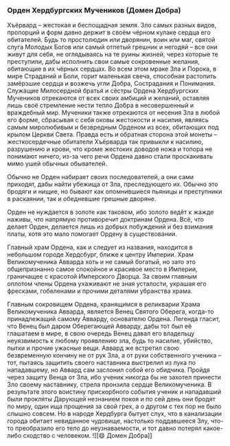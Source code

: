 ###  Орден Хердбургских Мучеников (Домен Добра)

Хъёрвард – жестокая и беспощадная земля. Зло самых разных видов, пропорций и форм давно держит в своём чёрном кулаке сердца его обитателей. Будь то простолюдин или дворянин, воин или маг, святой слуга Молодых Богов или самый отпетый грешник и негодяй – все они живут для себя, не оглядываясь на те руины жизней, через которые те преступили, дабы исполнить свои самые сокровенные желания, обитающие в их чёрных сердцах. Во всем этом мраке Зла и Порока, в мире Страданий и Боли, горит маленькая свеча, способная растопить замёрзшие сердца и возжечь угли Добра, Сострадания и Понимания. Служащие Милосердной братья и сёстры Ордена Хердбургских Мучеников отрекаются от всех своих амбиций и желаний, оставляя лишь своё стремление нести тепло Добра в несовершенный и враждебный мир. Мученики также отрекаются от несения Зла в любой его форме, сбрасывая с себя оковы жестокости и насилия, являясь самым миролюбивым и безвредным Орденом из всех, обитающих под крылом Церкви Света. Правда есть и обратная сторона этой монеты – жесткосердечные обитатели Хъёрварда так привыкли к насилию, разрушению и крови, что кроме жестоких доводов ножа и топора не понимают ничего, из-за чего речи Ордена давно стали проскакивать мимо ушей обычных обывателей.

Обычно не Орден набирает своих последователей, а они сами приходят, дабы найти убежища от Зла, преследующего их. Обычно это бродяги и нищие, но бывают как опомнившиеся пьяницы и преступники в раскаянии, так и обедневшие грешные дворяне.

Орден не нуждается в золоте как таковом, ибо золото ведёт к жажде наживы, что напрямую противоречит доктринам Ордена. Всё, что делает Орден, делается лишь из добрых побуждений и без взимания платы, хотя это мало помогает Ордену в существовании.

Главный храм Ордена, как и следует из названия, находится в небольшом городе Хердсбург, ближе к центру Империи. Храм Великомученика Авварда хоть и не самый богатый, но зато это общепризнанно самое спокойное и красивое место в Империи, граничащее с красотой Имперского Дворца. За своим главным оплотом члены Ордена ухаживают не зная усталости, украшая его фресками, гобеленами и прочими деталями убранства храма.

Главным сокровищем Ордена, хранящимся в реликварии Храма Великомученика Авварда, является Венец Святого Оберега, когда-то принадлежащий самому Авварду, основателю Ордена. Легенда гласит, что Венец был даром Оберегающей Авварду, дабы тот был её глашатаем в мире, в свою очередь Венец давал его владельцу неуязвимость к любому проявлению зла, будь то насилие, убийство, пытки и прочие ужасные вещи. Аввард же встретил свою безвременную кончину не от рук Зла, а от руки собственного ученика – тот, пытаясь защитить своего наставника выстрелил из лука по нападавшему, но Аввард сам заслонил собой его обидчика. Пройдя через защиту Венца от Зла, ибо ученик никогда бы не захотел принести Зло своему наставнику, стрела пронзила сердце Великомученика. В результате этого воистину прискорбного события ученик и нападавший были прокляты Дарующей незнанием покоя и по сей день они бродят по миру, один ища прощения за свой грех, а о другом с тех пор не было слышно совсем. Но в народе Хердбурга бытует слух, что в канализации города обитает невиданное чудовище, настолько поддавшееся Злу, что-то преобразило его тело до неузнаваемости, и тот давно потерял какое-либо сходство с человеком.
![[😄 Домен Добра]]